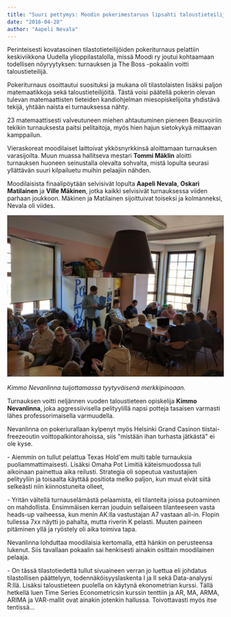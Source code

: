 ```yaml
---
title: "Suuri pettymys: Moodin pokerimestaruus lipsahti taloustieteilijälle"
date: "2016-04-28"
author: "Aapeli Nevala"
---
```


Perinteisesti kovatasoinen tilastotieteilijöiden pokeriturnaus pelattiin keskiviikkona Uudella ylioppilastalolla, missä Moodi ry joutui kohtaamaan todellisen nöyryytyksen: turnauksen ja The Boss -pokaalin voitti taloustieteilijä.

Pokeriturnaus osoittautui suosituksi ja mukana oli tilastolaisten lisäksi paljon matemaatikkoja sekä taloustieteilijöitä. Tästä voisi päätellä pokerin olevan tulevan matemaattisten tieteiden kandiohjelman miesopiskelijoita yhdistävä tekijä, yhtään naista ei turnauksessa nähty.

23 matemaattisesti valveutuneen miehen ahtautuminen pieneen Beauvoiriin tekikin turnauksesta paitsi pelitaitoja, myös hien hajun sietokykyä mittaavan kamppailun.

Vieraskoreat moodilaiset laittoivat ykkösnyrkkinsä aloittamaan turnauksen varasijoilta. Muun muassa hallitseva mestari **Tommi Mäklin** aloitti turnauksen huoneen seinustalla olevalta sohvalta, mistä lopulta seurasi yllättävän suuri kilpailuetu muihin pelaajiin nähden.

Moodilaisista finaalipöytään selvisivät lopulta **Aapeli Nevala**, **Oskari Matilainen** ja **Ville Mäkinen**, jotka kaikki selvisivät turnauksessa viiden parhaan joukkoon. Mäkinen ja Matilainen sijoittuivat toiseksi ja kolmanneksi, Nevala oli viides.

![](pokeritunaus.jpg)

_Kimmo Nevanlinna tuijottamassa tyytyväisenä merkkipinoaan._

Turnauksen voitti neljännen vuoden taloustieteen opiskelija **Kimmo Nevanlinna**, joka aggressiivisella pelityylillä napsi potteja tasaisen varmasti lähes professorimaisella varmuudella.

Nevanlinna on pokeriurallaan kylpenyt myös Helsinki Grand Casinon tiistai-freezeoutin voittopalkintorahoissa, siis "mistään ihan turhasta jätkästä" ei ole kyse.

\- Aiemmin on tullut pelattua Texas Hold'em multi table turnauksia puoliammattimaisesti. Lisäksi Omaha Pot Limitiä käteismuodossa tuli aikoinaan painettua aika reilusti. Strategia oli sopeutua vastustajien pelityyliin ja toisaalta käyttää positiota melko paljon, kun muut eivät siitä selkeästi niin kiinnostuneita olleet,

\- Yritän vältellä turnauselämästä pelaamista, eli tilanteita joissa putoaminen on mahdollista. Ensimmäisen kerran jouduin sellaiseen tilanteeseen vasta heads-up vaiheessa, kun menin AK:lla vastustajan A7 vastaan all-in. Flopin tullessa 7xx näytti jo pahalta, mutta riverin K pelasti. Muuten paineen pitäminen yllä ja ryöstely oli aika toimiva tapa.

Nevanlinna lohduttaa moodilaisia kertomalla, että hänkin on perusteensa lukenut. Siis tavallaan pokaalin sai henkisesti ainakin osittain moodilainen pelaaja.

\- On tässä tilastotiedettä tullut sivuaineen verran jo luettua eli johdatus tilastollisen päättelyyn, todennäköisyyslaskenta I ja II sekä Data-analyysi R:llä. Lisäksi taloustieteen puolella on käytynä ekonometrian kurssi. Tällä hetkellä luen Time Series Econometricsin kurssin tenttiin ja AR, MA, ARMA, ARIMA ja VAR-mallit ovat ainakin jotenkin hallussa. Toivottavasti myös itse tentissä...
